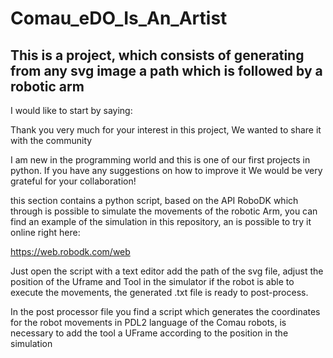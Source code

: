 # Comau_eDO_Is_An_Artist
This is a project, which consists of generating from any svg image a path which is followed by a robotic arm
-----------------------------------------------------------------------------------------------------------------------------------------------------------------------
I would like to start by saying:

Thank you very much for your interest in this project, We wanted to share it with the community

I am new in the programming world and this is one of our first projects in python. If you have any suggestions on how to improve it We would be very grateful for your collaboration!

this section contains a python script, based on the API RoboDK which through is possible to simulate the movements of the robotic Arm, you can find an example of the simulation in this repository, an is possible to try it online right here:

https://web.robodk.com/web

Just open the script with a text editor add the path of the svg file, adjust the position of the Uframe and Tool in the simulator if the robot is able to execute the  movements, the generated .txt file is ready to post-process.

In the post processor file you find a script which generates the coordinates for the robot movements in PDL2 language of the Comau robots, 
is necessary to add the tool a UFrame according to the position in the simulation

